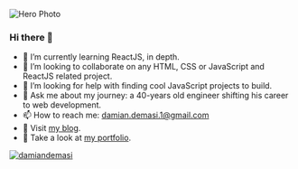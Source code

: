 <!-- ![Hero Photo](https://github.com/Colo-Codes/colo-codes/blob/main/55628EB3-D8EC-4C0C-A7CA-CFAE36865529-325-0000000127A56B4E.jpeg?raw=true) -->
<!-- ![Hero Photo](https://user-images.githubusercontent.com/12278078/148297311-9027ed12-f547-4ede-a8a8-cdb5dbe1c258.png) -->
<!-- ![Hero Photo](https://user-images.githubusercontent.com/12278078/148297512-c9e4a518-22b7-40eb-a31f-3bd11bb7bff8.png) -->
<!-- ![Hero Photo](https://user-images.githubusercontent.com/12278078/148299813-3803a204-0688-4dd2-b106-b2a458ac6b1d.png) -->
![Hero Photo](https://user-images.githubusercontent.com/12278078/166331654-d9446403-183f-4a6a-b03a-76bd684af35f.png)

### Hi there 👋

- 🌱 I’m currently learning ReactJS, in depth.
- 👯 I’m looking to collaborate on any HTML, CSS or JavaScript and ReactJS related project.
- 🤔 I’m looking for help with finding cool JavaScript projects to build.
- 💬 Ask me about my journey: a 40-years old engineer shifting his career to web development.
- 📫 How to reach me: damian.demasi.1@gmail.com
- 📝 Visit [my blog](https://blog.damiandemasi.com/).
- 💼 Take a look at [my portfolio](https://www.damiandemasi.com/).

<!-- - 🐦 Follow me on [Twitter](https://twitter.com/DamianDemasi). -->

<p align="left"> <a href="https://twitter.com/damiandemasi" target="blank"><img src="https://img.shields.io/twitter/follow/damiandemasi?logo=twitter&style=for-the-badge" alt="damiandemasi" /></a> </p>

